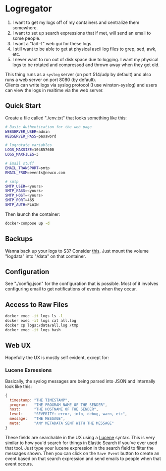 # Logregator

1. I want to get my logs off of my containers and centralize them somewhere.
2. I want to set up search expressions that if met, will send an email to some people.
3. I want a "tail -f" web gui for these logs.
4. I still want to be able to get at physical ascii log files to grep, sed, awk, etc.
5. I never want to run out of disk space due to logging.  I want my physical logs to be rotated and compressed and thrown away when they get old.

This thing runs as a `syslog` server (on port 514/udp by default) and also runs a web server on port 8080 (by default).  
Clients can write logs via syslog protocol (I use winston-syslog) and users can view the logs in realtime via the
web server.

## Quick Start

Create a file called "./env.txt" that looks something like this:

```sh
# Basic Authentication for the web page
WEBSERVER_USER=admin
WEBSERVER_PASS=password

# logrotate variables
LOGS_MAXSIZE=104857600
LOGS_MAXFILES=3

# Email stuff
EMAIL_TRANSPORT=smtp
EMAIL_FROM=events@newco.com

# smtp
SMTP_USER=<yours>
SMTP_PASS=<yours>
SMTP_HOST=<yours>
SMTP_PORT=465
SMTP_AUTH=PLAIN
```

Then launch the container:

```sh
docker-compose up -d
```

## Backups

Wanna back up your logs to S3?  Consider [this](https://github.com/peebles/docker-backup-to-s3).  Just mount the volume "logdata"
into "/data" on that container.

## Configuration

See "./config.json" for the configuration that is possible.  Most of it involves configuring email to get notifications
of events when they occur.

## Access to Raw Files

```sh
docker exec -it logs ls -l
docker exec -it logs cat all.log
docker cp logs:/data/all.log /tmp
docker exec -it logs bash
```

## Web UX

Hopefully the UX is mostly self evident, except for:

### Lucene Exressions

Basically, the syslog messages are being parsed into JSON and internally look like this:

```javascript
{
  timestamp: "THE TIMESTAMP",
  program:   "THE PROGRAM NAME OF THE SENDER",
  host:      "THE HOSTNAME OF THE SENDER",
  level:     "SEVERITY: error, info, debug, warn, etc",
  message:   "THE MESSAGE",
  meta:      "ANY METADATA SENT WITH THE MESSAGE"
}
```

These fields are searchable in the UX using a [Lucene](https://github.com/peebles/json-lucene-like-query) syntax.  This
is very similar to how you'd search for things in Elastic Search if you've ever used that tool.  Just type your lucene 
expression in the search field to filter the messages shown.  Then you can click on the `Save Event` button to create an
event based on that search expression and send emails to people when that event occurs.


